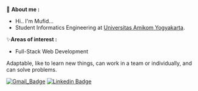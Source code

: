 <p align="justify"> 
  👤 <strong>About me :</strong>
    <ul>
      <li>Hi.. I'm Mufid...</li>
      <li>Student Informatics Engineering at <a href="https://home.amikom.ac.id/" target="_blank">Universitas Amikom Yogyakarta</a>.<br></li>
   </ul>
   
  ✨<strong>Areas of interest :</strong><br>
  <ul>
    <li> Full-Stack Web Development </li>
  </ul>
  
   <p>Adaptable, like to learn new things, can work in a team or individually, and can solve problems.</p>
</p>

[![Gmail_Badge](http://img.shields.io/badge/-G-%2DMail-lightgrey?logo=gmail&style=flat&logoColor=white&color=b22222)](mailto:mufiddev@gmail.com)
[![Linkedin Badge](https://img.shields.io/badge/-Linked%20in-lightgrey?logo=linkedin&style=flat&logoColor=white&color=4169E1)](https://www.linkedin.com/in/ilhammufid/)
